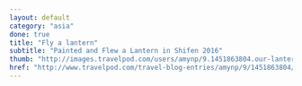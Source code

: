 ```yaml
---
layout: default
category: "asia"
done: true
title: "Fly a lantern"
subtitle: "Painted and Flew a Lantern in Shifen 2016"
thumb: "http://images.travelpod.com/users/amynp/9.1451863804.our-lantern.jpg"
href: "http://www.travelpod.com/travel-blog-entries/amynp/9/1451863804/tpod.html"
---
```

